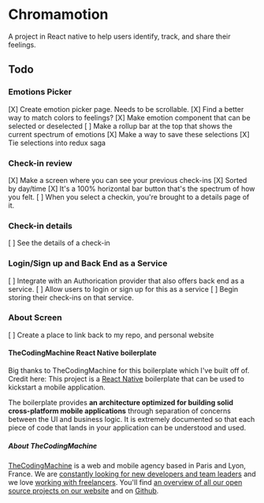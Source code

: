 # Chromamotion

A project in React native to help users identify, track, and share their feelings.

## Todo

### Emotions Picker
[X] Create emotion picker page. Needs to be scrollable.
  [X] Find a better way to match colors to feelings?
[X] Make emotion component that can be selected or deselected
[ ] Make a rollup bar at the top that shows the current spectrum of emotions
[X] Make a way to save these selections
  [X] Tie selections into redux saga

### Check-in review
[X] Make a screen where you can see your previous check-ins
  [X] Sorted by day/time
  [X] It's a 100% horizontal bar button that's the spectrum of how you felt.
[ ] When you select a checkin, you're brought to a details page of it.

### Check-in details
[ ] See the details of a check-in

### Login/Sign up and Back End as a Service
[ ] Integrate with an Authorication provider that also offers back end as a service.
[ ] Allow users to login or sign up for this as a service
[ ] Begin storing their check-ins on that service.

### About Screen
[ ] Create a place to link back to my repo, and personal website

#### TheCodingMachine React Native boilerplate
Big thanks to TheCodingMachine for this boilerplate which I've built off of. Credit here:
This project is a [React Native](https://facebook.github.io/react-native/) boilerplate that can be used to kickstart a mobile application.

The boilerplate provides **an architecture optimized for building solid cross-platform mobile applications** through separation of concerns between the UI and business logic. It is extremely documented so that each piece of code that lands in your application can be understood and used.

##### About TheCodingMachine

[TheCodingMachine](https://www.thecodingmachine.com/) is a web and mobile agency based in Paris and Lyon, France. We are [constantly looking for new developers and team leaders](https://www.thecodingmachine.com/nous-rejoindre/) and we love [working with freelancers](https://coders.thecodingmachine.com/). You'll find [an overview of all our open source projects on our website](https://thecodingmachine.io/open-source) and on [Github](https://github.com/thecodingmachine).
